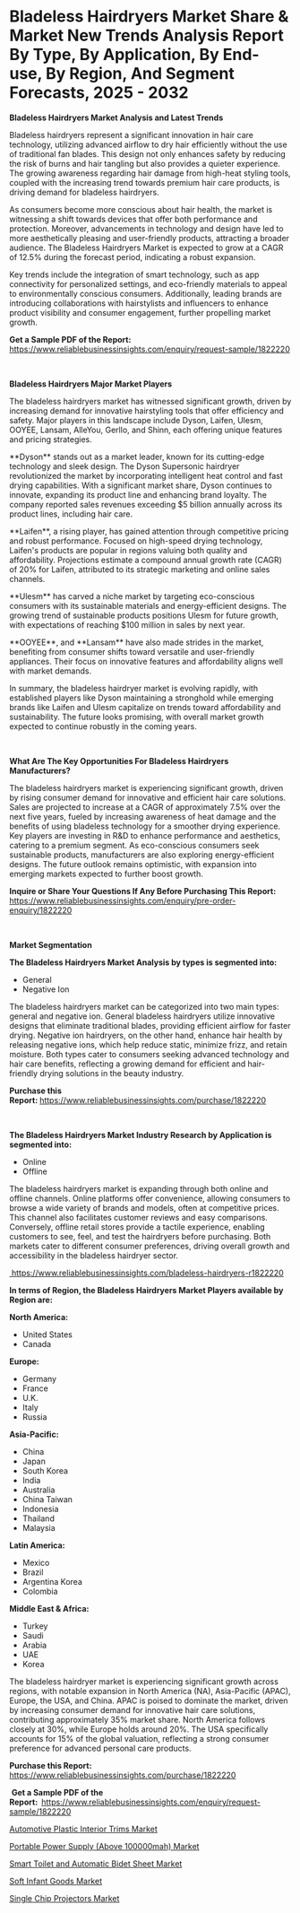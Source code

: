 <p><h1>Bladeless Hairdryers Market Share & Market New Trends Analysis Report By Type, By Application, By End-use, By Region, And Segment Forecasts, 2025 - 2032</h1></p><p><strong>Bladeless Hairdryers Market Analysis and Latest Trends</strong></p>
<p><p>Bladeless hairdryers represent a significant innovation in hair care technology, utilizing advanced airflow to dry hair efficiently without the use of traditional fan blades. This design not only enhances safety by reducing the risk of burns and hair tangling but also provides a quieter experience. The growing awareness regarding hair damage from high-heat styling tools, coupled with the increasing trend towards premium hair care products, is driving demand for bladeless hairdryers. </p><p>As consumers become more conscious about hair health, the market is witnessing a shift towards devices that offer both performance and protection. Moreover, advancements in technology and design have led to more aesthetically pleasing and user-friendly products, attracting a broader audience. The Bladeless Hairdryers Market is expected to grow at a CAGR of 12.5% during the forecast period, indicating a robust expansion. </p><p>Key trends include the integration of smart technology, such as app connectivity for personalized settings, and eco-friendly materials to appeal to environmentally conscious consumers. Additionally, leading brands are introducing collaborations with hairstylists and influencers to enhance product visibility and consumer engagement, further propelling market growth.</p></p>
<p><strong>Get a Sample PDF of the Report:&nbsp;</strong> <a href="https://www.reliablebusinessinsights.com/enquiry/request-sample/1822220?utm_campaign=1121&utm_medium=2&utm_source=Github&utm_content=ia&utm_term=05042025&utm_id=bladeless-hairdryers">https://www.reliablebusinessinsights.com/enquiry/request-sample/1822220</a></p>
<p>&nbsp;</p>
<p><strong>Bladeless Hairdryers Major Market Players</strong></p>
<p><p>The bladeless hairdryers market has witnessed significant growth, driven by increasing demand for innovative hairstyling tools that offer efficiency and safety. Major players in this landscape include Dyson, Laifen, Ulesm, OOYEE, Lansam, AlleYou, Gerllo, and Shinn, each offering unique features and pricing strategies.</p><p>**Dyson** stands out as a market leader, known for its cutting-edge technology and sleek design. The Dyson Supersonic hairdryer revolutionized the market by incorporating intelligent heat control and fast drying capabilities. With a significant market share, Dyson continues to innovate, expanding its product line and enhancing brand loyalty. The company reported sales revenues exceeding $5 billion annually across its product lines, including hair care.</p><p>**Laifen**, a rising player, has gained attention through competitive pricing and robust performance. Focused on high-speed drying technology, Laifen's products are popular in regions valuing both quality and affordability. Projections estimate a compound annual growth rate (CAGR) of 20% for Laifen, attributed to its strategic marketing and online sales channels.</p><p>**Ulesm** has carved a niche market by targeting eco-conscious consumers with its sustainable materials and energy-efficient designs. The growing trend of sustainable products positions Ulesm for future growth, with expectations of reaching $100 million in sales by next year.</p><p>**OOYEE**, and **Lansam** have also made strides in the market, benefiting from consumer shifts toward versatile and user-friendly appliances. Their focus on innovative features and affordability aligns well with market demands.</p><p>In summary, the bladeless hairdryer market is evolving rapidly, with established players like Dyson maintaining a stronghold while emerging brands like Laifen and Ulesm capitalize on trends toward affordability and sustainability. The future looks promising, with overall market growth expected to continue robustly in the coming years.</p></p>
<p>&nbsp;</p>
<p><strong>What Are The Key Opportunities For Bladeless Hairdryers Manufacturers?</strong></p>
<p><p>The bladeless hairdryers market is experiencing significant growth, driven by rising consumer demand for innovative and efficient hair care solutions. Sales are projected to increase at a CAGR of approximately 7.5% over the next five years, fueled by increasing awareness of heat damage and the benefits of using bladeless technology for a smoother drying experience. Key players are investing in R&D to enhance performance and aesthetics, catering to a premium segment. As eco-conscious consumers seek sustainable products, manufacturers are also exploring energy-efficient designs. The future outlook remains optimistic, with expansion into emerging markets expected to further boost growth.</p></p>
<p><strong>Inquire or Share Your Questions If Any Before Purchasing This Report:</strong> <a href="https://www.reliablebusinessinsights.com/enquiry/pre-order-enquiry/1822220?utm_campaign=1121&utm_medium=2&utm_source=Github&utm_content=ia&utm_term=05042025&utm_id=bladeless-hairdryers">https://www.reliablebusinessinsights.com/enquiry/pre-order-enquiry/1822220</a></p>
<p>&nbsp;</p>
<p><strong>Market Segmentation</strong></p>
<p><strong>The Bladeless Hairdryers Market Analysis by types is segmented into:</strong></p>
<p><ul><li>General</li><li>Negative Ion</li></ul></p>
<p><p>The bladeless hairdryers market can be categorized into two main types: general and negative ion. General bladeless hairdryers utilize innovative designs that eliminate traditional blades, providing efficient airflow for faster drying. Negative ion hairdryers, on the other hand, enhance hair health by releasing negative ions, which help reduce static, minimize frizz, and retain moisture. Both types cater to consumers seeking advanced technology and hair care benefits, reflecting a growing demand for efficient and hair-friendly drying solutions in the beauty industry.</p></p>
<p><strong>Purchase this Report:&nbsp;</strong><a href="https://www.reliablebusinessinsights.com/purchase/1822220?utm_campaign=1121&utm_medium=2&utm_source=Github&utm_content=ia&utm_term=05042025&utm_id=bladeless-hairdryers">https://www.reliablebusinessinsights.com/purchase/1822220</a></p>
<p>&nbsp;</p>
<p><strong>The Bladeless Hairdryers Market Industry Research by Application is segmented into:</strong></p>
<p><ul><li>Online</li><li>Offline</li></ul></p>
<p><p>The bladeless hairdryers market is expanding through both online and offline channels. Online platforms offer convenience, allowing consumers to browse a wide variety of brands and models, often at competitive prices. This channel also facilitates customer reviews and easy comparisons. Conversely, offline retail stores provide a tactile experience, enabling customers to see, feel, and test the hairdryers before purchasing. Both markets cater to different consumer preferences, driving overall growth and accessibility in the bladeless hairdryer sector.</p></p>
<p><a href="https://www.reliablebusinessinsights.com/bladeless-hairdryers-r1822220?utm_campaign=1121&utm_medium=2&utm_source=Github&utm_content=ia&utm_term=05042025&utm_id=bladeless-hairdryers">&nbsp;https://www.reliablebusinessinsights.com/bladeless-hairdryers-r1822220</a></p>
<p><strong>In terms of Region, the Bladeless Hairdryers Market Players available by Region are:</strong></p>
<p>
    <p> <strong> North America: </strong>
        <ul>
            <li>United States</li>
            <li>Canada</li>
        </ul>
        </p> 
    <p> <strong> Europe: </strong>
        <ul>
            <li>Germany</li>
            <li>France</li>
            <li>U.K.</li>
            <li>Italy</li>
            <li>Russia</li>
        </ul>
        </p> 
    <p> <strong> Asia-Pacific: </strong>
        <ul>
            <li>China</li>
            <li>Japan</li>
            <li>South Korea</li>
            <li>India</li>
            <li>Australia</li>
            <li>China Taiwan</li>
            <li>Indonesia</li>
            <li>Thailand</li>
            <li>Malaysia</li>
        </ul>
        </p> 
    <p> <strong> Latin America: </strong>
        <ul>
            <li>Mexico</li>
            <li>Brazil</li>
            <li>Argentina Korea</li>
            <li>Colombia</li>
        </ul>
        </p> 
    <p> <strong> Middle East & Africa: </strong>
        <ul>
            <li>Turkey</li>
            <li>Saudi</li>
            <li>Arabia</li>
            <li>UAE</li>
            <li>Korea</li>
        </ul>
    </p>
    </p>
<p><p>The bladeless hairdryer market is experiencing significant growth across regions, with notable expansion in North America (NA), Asia-Pacific (APAC), Europe, the USA, and China. APAC is poised to dominate the market, driven by increasing consumer demand for innovative hair care solutions, contributing approximately 35% market share. North America follows closely at 30%, while Europe holds around 20%. The USA specifically accounts for 15% of the global valuation, reflecting a strong consumer preference for advanced personal care products.</p></p>
<p><strong>Purchase this Report: </strong><a href="https://www.reliablebusinessinsights.com/purchase/1822220?utm_campaign=1121&utm_medium=2&utm_source=Github&utm_content=ia&utm_term=05042025&utm_id=bladeless-hairdryers">https://www.reliablebusinessinsights.com/purchase/1822220</a></p>
<p>&nbsp;<strong>Get a Sample PDF of the Report:&nbsp;&nbsp;</strong><a href="https://www.reliablebusinessinsights.com/enquiry/request-sample/1822220?utm_campaign=1121&utm_medium=2&utm_source=Github&utm_content=ia&utm_term=05042025&utm_id=bladeless-hairdryers">https://www.reliablebusinessinsights.com/enquiry/request-sample/1822220</a></p>
<p><strong></strong></p>
<p><p><a href="https://github.com/welfmimon/Market-Research-Report-List-1/blob/main/automotive-plastic-interior-trims-market.md?utm_campaign=1121&utm_medium=2&utm_source=Github&utm_content=ia&utm_term=05042025&utm_id=bladeless-hairdryers">Automotive Plastic Interior Trims Market</a></p><p><a href="https://github.com/nkomdaumis16/Market-Research-Report-List-1/blob/main/portable-power-supply-above-100000mah-market.md?utm_campaign=1121&utm_medium=2&utm_source=Github&utm_content=ia&utm_term=05042025&utm_id=bladeless-hairdryers">Portable Power Supply (Above 100000mah) Market</a></p><p><a href="https://github.com/amramcocosxa/Market-Research-Report-List-1/blob/main/smart-toilet-and-automatic-bidet-sheet-market.md?utm_campaign=1121&utm_medium=2&utm_source=Github&utm_content=ia&utm_term=05042025&utm_id=bladeless-hairdryers">Smart Toilet and Automatic Bidet Sheet Market</a></p><p><a href="https://github.com/khifzaba/Market-Research-Report-List-1/blob/main/soft-infant-goods-market.md?utm_campaign=1121&utm_medium=2&utm_source=Github&utm_content=ia&utm_term=05042025&utm_id=bladeless-hairdryers">Soft Infant Goods Market</a></p><p><a href="https://github.com/ioniafidian4/Market-Research-Report-List-1/blob/main/single-chip-projectors-market.md?utm_campaign=1121&utm_medium=2&utm_source=Github&utm_content=ia&utm_term=05042025&utm_id=bladeless-hairdryers">Single Chip Projectors Market</a></p></p>